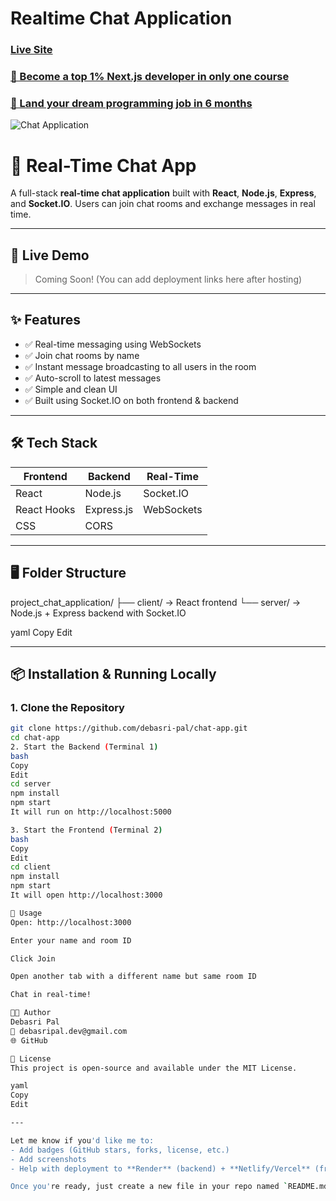 # Realtime Chat Application

### [Live Site](https://realtime-chat-application.netlify.com)

### [🌟 Become a top 1% Next.js developer in only one course](https://jsmastery.pro/next15)
### [🚀 Land your dream programming job in 6 months](https://jsmastery.pro/masterclass)

![Chat Application](https://i.ytimg.com/vi/ZwFA3YMfkoc/maxresdefault.jpg)

# 💬 Real-Time Chat App

A full-stack **real-time chat application** built with **React**, **Node.js**, **Express**, and **Socket.IO**. Users can join chat rooms and exchange messages in real time.

---

## 🚀 Live Demo

> Coming Soon! (You can add deployment links here after hosting)

---

## ✨ Features

- ✅ Real-time messaging using WebSockets
- ✅ Join chat rooms by name
- ✅ Instant message broadcasting to all users in the room
- ✅ Auto-scroll to latest messages
- ✅ Simple and clean UI
- ✅ Built using Socket.IO on both frontend & backend

---

## 🛠 Tech Stack

| Frontend         | Backend          | Real-Time      |
|------------------|------------------|----------------|
| React            | Node.js          | Socket.IO      |
| React Hooks      | Express.js       | WebSockets     |
| CSS              | CORS             |                |

---

## 🖥️ Folder Structure

project_chat_application/
├── client/ → React frontend
└── server/ → Node.js + Express backend with Socket.IO

yaml
Copy
Edit

---

## 📦 Installation & Running Locally

### 1. Clone the Repository

```bash
git clone https://github.com/debasri-pal/chat-app.git
cd chat-app
2. Start the Backend (Terminal 1)
bash
Copy
Edit
cd server
npm install
npm start
It will run on http://localhost:5000

3. Start the Frontend (Terminal 2)
bash
Copy
Edit
cd client
npm install
npm start
It will open http://localhost:3000

🧪 Usage
Open: http://localhost:3000

Enter your name and room ID

Click Join

Open another tab with a different name but same room ID

Chat in real-time!

🧑‍💻 Author
Debasri Pal
📧 debasripal.dev@gmail.com
🌐 GitHub

📝 License
This project is open-source and available under the MIT License.

yaml
Copy
Edit

---

Let me know if you'd like me to:
- Add badges (GitHub stars, forks, license, etc.)
- Add screenshots
- Help with deployment to **Render** (backend) + **Netlify/Vercel** (frontend)

Once you're ready, just create a new file in your repo named `README.md` and paste the above content. ✅
